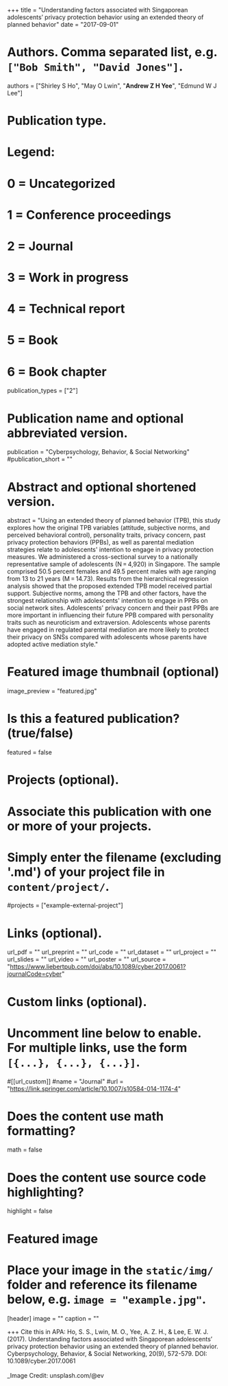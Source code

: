 +++
title = "Understanding factors associated with Singaporean adolescents’ privacy protection behavior using an extended theory of planned behavior"
date = "2017-09-01"

# Authors. Comma separated list, e.g. `["Bob Smith", "David Jones"]`.

authors = ["Shirley S Ho", "May O Lwin", "**Andrew Z H Yee**", "Edmund W J Lee"]

# Publication type.
# Legend:
# 0 = Uncategorized
# 1 = Conference proceedings
# 2 = Journal
# 3 = Work in progress
# 4 = Technical report
# 5 = Book
# 6 = Book chapter
publication_types = ["2"]

# Publication name and optional abbreviated version.
publication = "Cyberpsychology, Behavior, & Social Networking"
#publication_short = ""

# Abstract and optional shortened version.

abstract = "Using an extended theory of planned behavior (TPB), this study explores how the original TPB variables (attitude, subjective norms, and perceived behavioral control), personality traits, privacy concern, past privacy protection behaviors (PPBs), as well as parental mediation strategies relate to adolescents' intention to engage in privacy protection measures. We administered a cross-sectional survey to a nationally representative sample of adolescents (N = 4,920) in Singapore. The sample comprised 50.5 percent females and 49.5 percent males with age ranging from 13 to 21 years (M = 14.73). Results from the hierarchical regression analysis showed that the proposed extended TPB model received partial support. Subjective norms, among the TPB and other factors, have the strongest relationship with adolescents' intention to engage in PPBs on social network sites. Adolescents' privacy concern and their past PPBs are more important in influencing their future PPB compared with personality traits such as neuroticism and extraversion. Adolescents whose parents have engaged in regulated parental mediation are more likely to protect their privacy on SNSs compared with adolescents whose parents have adopted active mediation style."

# Featured image thumbnail (optional)
image_preview = "featured.jpg"

# Is this a featured publication? (true/false)
featured = false

# Projects (optional).
#   Associate this publication with one or more of your projects.
#   Simply enter the filename (excluding '.md') of your project file in `content/project/`.
#projects = ["example-external-project"]

# Links (optional).
url_pdf = ""
url_preprint = ""
url_code = ""
url_dataset = ""
url_project = ""
url_slides = ""
url_video = ""
url_poster = ""
url_source = "https://www.liebertpub.com/doi/abs/10.1089/cyber.2017.0061?journalCode=cyber"

# Custom links (optional).
#   Uncomment line below to enable. For multiple links, use the form `[{...}, {...}, {...}]`.
#[[url_custom]]
#name = "Journal"
#url = "https://link.springer.com/article/10.1007/s10584-014-1174-4"

# Does the content use math formatting?
math = false

# Does the content use source code highlighting?
highlight = false
  
# Featured image
# Place your image in the `static/img/` folder and reference its filename below, e.g. `image = "example.jpg"`.
[header]
image = ""
caption = ""

+++
Cite this in APA: Ho, S. S., Lwin, M. O., Yee, A. Z. H., & Lee, E. W. J. (2017). Understanding factors associated with Singaporean adolescents’ privacy protection behavior using an extended theory of planned behavior. Cyberpsychology, Behavior, & Social Networking, 20(9), 572-579. DOI: 10.1089/cyber.2017.0061
<br/>
<br/>
_Image Credit: unsplash.com/@ev
